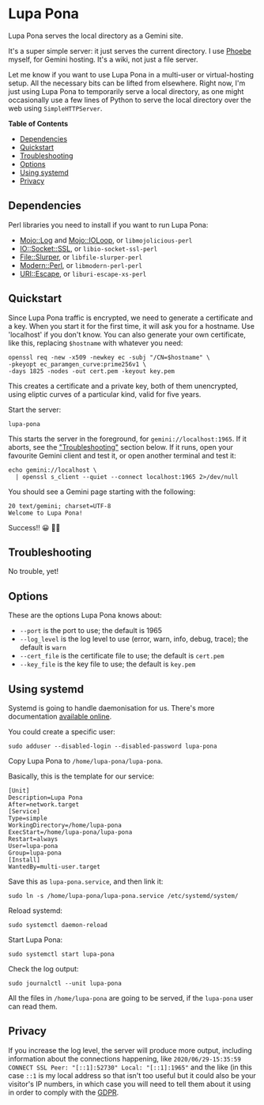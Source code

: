 # Lupa Pona

Lupa Pona serves the local directory as a Gemini site.

It's a super simple server: it just serves the current directory. I use
[Phoebe](https://alexschroeder.ch/cgit/phoebe/about/) myself, for Gemini
hosting. It's a wiki, not just a file server.

Let me know if you want to use Lupa Pona in a multi-user or virtual-hosting
setup. All the necessary bits can be lifted from elsewhere. Right now, I'm just
using Lupa Pona to temporarily serve a local directory, as one might
occasionally use a few lines of Python to serve the local directory over the web
using `SimpleHTTPServer`.

**Table of Contents**

- [Dependencies](#dependencies)
- [Quickstart](#quickstart)
- [Troubleshooting](#troubleshooting)
- [Options](#options)
- [Using systemd](#using-systemd)
- [Privacy](#privacy)

## Dependencies

Perl libraries you need to install if you want to run Lupa Pona:

- [Mojo::Log](https://metacpan.org/pod/Mojo%3A%3ALog) and [Mojo::IOLoop](https://metacpan.org/pod/Mojo%3A%3AIOLoop), or `libmojolicious-perl`
- [IO::Socket::SSL](https://metacpan.org/pod/IO%3A%3ASocket%3A%3ASSL), or `libio-socket-ssl-perl`
- [File::Slurper](https://metacpan.org/pod/File%3A%3ASlurper), or `libfile-slurper-perl`
- [Modern::Perl](https://metacpan.org/pod/Modern%3A%3APerl), or `libmodern-perl-perl`
- [URI::Escape](https://metacpan.org/pod/URI%3A%3AEscape), or `liburi-escape-xs-perl`

## Quickstart

Since Lupa Pona traffic is encrypted, we need to generate a certificate and a
key. When you start it for the first time, it will ask you for a hostname. Use
'localhost' if you don't know. You can also generate your own certificate, like
this, replacing `$hostname` with whatever you need:

    openssl req -new -x509 -newkey ec -subj "/CN=$hostname" \
    -pkeyopt ec_paramgen_curve:prime256v1 \
    -days 1825 -nodes -out cert.pem -keyout key.pem

This creates a certificate and a private key, both of them unencrypted, using
eliptic curves of a particular kind, valid for five years.

Start the server:

    lupa-pona

This starts the server in the foreground, for `gemini://localhost:1965`. If it
aborts, see the ["Troubleshooting"](#troubleshooting) section below. If it runs, open your
favourite Gemini client and test it, or open another terminal and test it:

    echo gemini://localhost \
      | openssl s_client --quiet --connect localhost:1965 2>/dev/null

You should see a Gemini page starting with the following:

    20 text/gemini; charset=UTF-8
    Welcome to Lupa Pona!

Success!! 😀 🚀🚀

## Troubleshooting

No trouble, yet!

## Options

These are the options Lupa Pona knows about:

- `--port` is the port to use; the default is 1965
- `--log_level` is the log level to use (error, warn, info, debug, trace);
the default is `warn`
- `--cert_file` is the certificate file to use; the default is `cert.pem`
- `--key_file` is the key file to use; the default is `key.pem`

## Using systemd

Systemd is going to handle daemonisation for us. There's more documentation
[available
online](https://www.freedesktop.org/software/systemd/man/systemd.service.html).

You could create a specific user:

    sudo adduser --disabled-login --disabled-password lupa-pona

Copy Lupa Pona to `/home/lupa-pona/lupa-pona`.

Basically, this is the template for our service:

    [Unit]
    Description=Lupa Pona
    After=network.target
    [Service]
    Type=simple
    WorkingDirectory=/home/lupa-pona
    ExecStart=/home/lupa-pona/lupa-pona
    Restart=always
    User=lupa-pona
    Group=lupa-pona
    [Install]
    WantedBy=multi-user.target

Save this as `lupa-pona.service`, and then link it:

    sudo ln -s /home/lupa-pona/lupa-pona.service /etc/systemd/system/

Reload systemd:

    sudo systemctl daemon-reload

Start Lupa Pona:

    sudo systemctl start lupa-pona

Check the log output:

    sudo journalctl --unit lupa-pona

All the files in `/home/lupa-pona` are going to be served, if the `lupa-pona`
user can read them.

## Privacy

If you increase the log level, the server will produce more output, including
information about the connections happening, like `2020/06/29-15:35:59 CONNECT
SSL Peer: "[::1]:52730" Local: "[::1]:1965"` and the like (in this case `::1`
is my local address so that isn't too useful but it could also be your visitor's
IP numbers, in which case you will need to tell them about it using in order to
comply with the
[GDPR](https://en.wikipedia.org/wiki/General_Data_Protection_Regulation).

